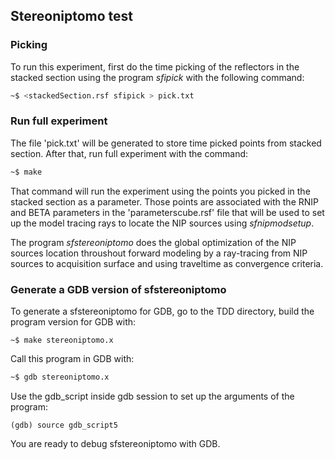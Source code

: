 ## Stereoniptomo test 

### Picking

To run this experiment, first do the time picking of the reflectors
in the stacked section using the program _sfipick_
with the following command:

```sh
~$ <stackedSection.rsf sfipick > pick.txt
```

### Run full experiment

The file 'pick.txt' will be generated to store time picked points
from stacked section. After that, run full experiment with the command:

```sh
~$ make
```

That command will run the experiment using the points you picked in the
stacked section as a parameter. Those points are associated with the RNIP
and BETA parameters in the 'parameterscube.rsf' file that will be used to
set up the model tracing rays to locate the NIP sources using _sfnipmodsetup_.

The program _sfstereoniptomo_ does the global optimization of the NIP sources
location throushout forward modeling by a ray-tracing from NIP sources
to acquisition surface and using traveltime as convergence criteria.

### Generate a GDB version of sfstereoniptomo

To generate a sfstereoniptomo for GDB,
go to the TDD directory, build the program version for
GDB with:

```sg
~$ make stereoniptomo.x
```

Call this program in GDB with:

```sh
~$ gdb stereoniptomo.x
```

Use the gdb\_script inside gdb session to set up the arguments
of the program:

```
(gdb) source gdb_script5
```

You are ready to debug sfstereoniptomo with GDB.
